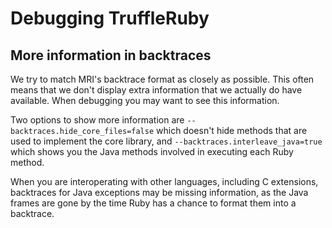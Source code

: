 # Debugging TruffleRuby

## More information in backtraces

We try to match MRI's backtrace format as closely as possible. This often means
that we don't display extra information that we actually do have available.
When debugging you may want to see this information.

Two options to show more information are `--backtraces.hide_core_files=false`
which doesn't hide methods that are used to implement the core library, and
`--backtraces.interleave_java=true` which shows you the Java methods involved in
executing each Ruby method.

When you are interoperating with other languages, including C extensions,
backtraces for Java exceptions may be missing information, as the Java frames
are gone by the time Ruby has a chance to format them into a backtrace.
